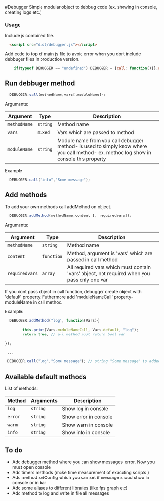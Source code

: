 #Debugger
Simple modular object to debbug code (ex. showing in console, creating logs etc.)

### Usage

Include js combined file.
``` html
  <script src="dist/debugger.js"></script>
```

Add code to top of main js file to avoid error when you dont include debbuger files in production version.

``` js
    if(typeof DEBUGGER == "undefined") DEBUGGER = {call: function(){},addMethod: function(){}};
```

## Run debbuger method
```js
  DEBUGGER.call(methodName,vars[,moduleName]);
```
Arguments:

| Argument | Type | Description
|--------|---------|------------
| `methodName` | `string` | Method name
| `vars` | `mixed` | Vars which are passed to method
| `moduleName` | `string` | Module name from you call debugger method- is used to simply know where you call method- ex. method log show in console this property  

Example
```js
  DEBUGGER.call("info","Some message");
```

## Add methods

To add your own methods call addMethod on object.

```js
  DEBUGGER.addMethod(methodName,content [, requiredvars]);
```
Arguments:

| Argument | Type | Description
|--------|---------|------------
| `methodName` | `string` | Method name
| `content` | `function` | Method, argument is 'vars' which are passed in call method
| `requiredvars` | `array` | All required vars which must contain 'vars' object, not required when you pass only one var

If you dont pass object in call function, debugger create object with 'default' property. Futhermore add 'moduleNameCall' property- moduleName in call method.

Example: 

```js
  DEBUGGER.addMethod("log", function(Vars){
  
		this.print(Vars.moduleNameCall, Vars.default, "log");
		return true; // all method must return bool var
		
});

 ...
 
 DEBUGGER.call("log","Some message"); // string "Some message" is added to Vars.default property

```

## Available default methods
List of methods:

| Method | Arguments | Description
|--------|---------|------------
| `log` | `string` | Show log in console
| `error` | `string` | Show error in console
| `warm` | `string` | Show warn in console
| `info` | `string` | Show info in console

## To do
- Add debugger method where you can show messages, error. Now you must open console
- Add timers methods (make time measurement of exacuting scripts )
- Add method setConfig which you can set if message shoud show in console or in bar
- Add some aliases to different libraries (like fps graph etc)
- Add method to log and write in file all messages
